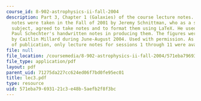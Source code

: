 ```yaml
---
course_id: 8-902-astrophysics-ii-fall-2004
description: Part 3, Chapter 1 (Galaxies) of the course lecture notes. The lecture
  notes were taken in the Fall of 2001 by Jeremy Schnittman, who as a student in the
  subject, agreed to take notes and to format them using LaTeX. He used Professor
  Paul Schechter's handwritten notes in producing them. The figures were produced
  by Caitlin Millard during June-August 2004. Used with permission. As of the date
  of publication, only lecture notes for sessions 1 through 11 were available.
file: null
file_location: /coursemedia/8-902-astrophysics-ii-fall-2004/571eba79693121c3e48b5aefb2f8f3bc_lec3.pdf
file_type: application/pdf
layout: pdf
parent_uid: 71275da227cc624ed06f7bd0fe95ec01
title: lec3.pdf
type: resource
uid: 571eba79-6931-21c3-e48b-5aefb2f8f3bc
---
```

